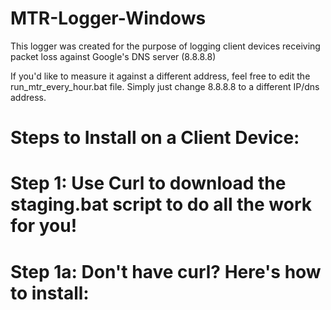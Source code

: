 # MTR-Logger-Windows
This logger was created for the purpose of logging client devices receiving packet loss against Google's DNS server (8.8.8.8)

If you'd like to measure it against a different address, feel free to edit the run_mtr_every_hour.bat file. Simply just change 8.8.8.8 to a different IP/dns address.

# Steps to Install on a Client Device:

# Step 1: Use Curl to download the staging.bat script to do all the work for you!

# Step 1a: Don't have curl? Here's how to install:

